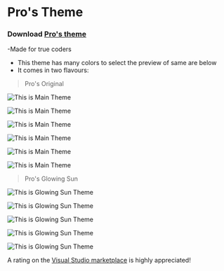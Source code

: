 # Pro's Theme


### Download [  Pro's theme](https://marketplace.visualstudio.com/items?itemName=ProGamer.pro-ggamer)
-Made for true coders
- This theme has many colors to select the preview of same are below
-  It comes in two flavours:

> Pro's Original
> 
![This is Main Theme](./img/screenshot(3.png))
>
![This is Main Theme](./img/screenshot(4.png))
>
![This is Main Theme](./img/screenshot(5.png))
>
![This is Main Theme](./img/screenshot(6.png))
>
![This is Main Theme](./img/screenshot(7.png))
>
![This is Main Theme](./img/screenshot(8.png))
> Pro's Glowing Sun
> 
>
![This is Glowing Sun Theme](./img/screenshot(11.png))
>
![This is Glowing Sun Theme](./img/screenshot(12.png))
>
![This is Glowing Sun Theme](./img/screenshot(13.png))
>
![This is Glowing Sun Theme](./img/screenshot(14.png))
>
![This is Glowing Sun Theme](./img/screenshot(15.png))


A rating on the [Visual Studio marketplace](https://marketplace.visualstudio.com/items?itemName=ProGamer.pro-ggamer) is highly appreciated!